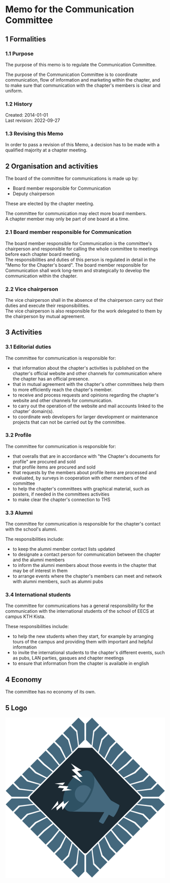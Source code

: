 # Memo for the Communication Committee

## 1 Formalities

### 1.1 Purpose

The purpose of this memo is to regulate the Communication Committee.

The purpose of the Communication Committee is to coordinate communication, flow of information and marketing within the chapter, and to make sure that communication with the chapter's members is clear and uniform.

### 1.2 History

Created: 2014-01-01  
Last revision: 2022-09-27

### 1.3 Revising this Memo

In order to pass a revision of this Memo, a decision has to be made with a qualified majority at a chapter meeting.

## 2 Organisation and activities

The board of the committee for communications is made up by:

- Board member responsible for Communication  
- Deputy chairperson

These are elected by the chapter meeting.

The committee for communication may elect more board members.  
A chapter member may only be part of one board at a time.

### 2.1 Board member responsible for Communication

The board member responsible for Communication is the committee's chairperson and responsible for calling the whole committee to meetings before each chapter board meeting.  
The responsibilities and duties of this person is regulated in detail in the "Memo for the Chapter's board".
The board member responsible for Communication shall work long-term and strategically to develop the communication within the chapter.

### 2.2 Vice chairperson

The vice chairperson shall in the absence of the chairperson carry out their duties and execute their responsibilities.  
The vice chairperson is also responsible for the work delegated to them by the chairperson by mutual agreement.

## 3 Activities

### 3.1 Editorial duties

The committee for communication is responsible for:

- that information about the chapter's activities is published on the chapter's official website and other channels for communication where the chapter has an official presence.  
- that in mutual agreement with the chapter's other committees help them to more efficiently reach the chapter's member.  
- to receive and process requests and opinions regarding the chapter's website and other channels for communication.  
- to carry out the operation of the website and mail accounts linked to the chapter' domain(s).  
- to coordinate web developers for larger development or maintenance projects that can not be carried out by the committee.

### 3.2 Profile

The committee for communication is responsible for:

- that overalls that are in accordance with "the Chapter's documents for profile" are procured and sold  
- that profile items are procured and sold  
- that requests by the members about profile items are processed and evaluated, by surveys in cooperation with other members of the committee  
- to help the chapter's committees with graphical material, such as posters, if needed in the committees activities  
- to make clear the chapter's connection to THS

### 3.3 Alumni

The committee for communication is responsible for the chapter's contact with the school's alumni.

The responsibilities include:

- to keep the alumni member contact lists updated  
- to designate a contact person for communication between the chapter and the alumni members  
- to inform the alumni members about those events in the chapter that may be of interest in them  
- to arrange events where the chapter's members can meet and network with alumni members, such as alumni pubs

### 3.4 International students

The committee for communications has a general responsibility for the communication with the international students of the school of EECS at campus KTH Kista.  

These responsibilities include:

- to help the new students when they start, for example by arranging tours of the campus and providing them with important and helpful information  
- to invite the international students to the chapter's different events, such as pubs, LAN parties, gasques and chapter meetings  
- to ensure that information from the chapter is available in english

## 4 Economy

The committee has no economy of its own.

## 5 Logo

![Communication Committee Logo](./img/logo-kommunikation-1500px.png)
